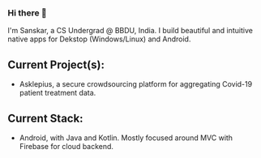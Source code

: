 ### Hi there 👋

I'm Sanskar, a CS Undergrad @ BBDU, India. I build beautiful and intuitive native apps for Dekstop (Windows/Linux) and Android.

## Current Project(s):
- Asklepius, a secure crowdsourcing platform for aggregating Covid-19 patient treatment data.

## Current Stack:
- Android, with Java and Kotlin. Mostly focused around MVC with Firebase for cloud backend.
